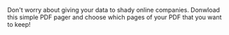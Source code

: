 Don't worry about giving your data to shady online companies.
Donwload this simple PDF pager and choose which pages of your PDF that you want to keep!


